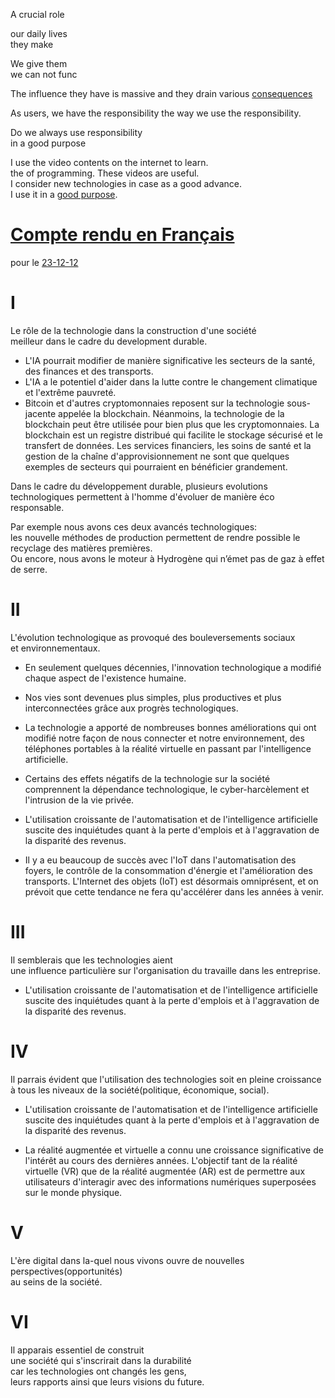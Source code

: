 A crucial role

our daily lives  
they make 



We give them  
we can not func

The influence they have is massive and they drain various <u>consequences</u>

As users, we have the responsibility the way we use the responsibility.

Do we always use  responsibility  
in a good purpose


I use the video contents on the internet to learn.  
the of programming. These videos are useful.  
I consider new technologies in case as a good advance.  
I use it in a <u>good purpose</u>.



# <u>Compte rendu en Français</u>  
pour le [23-12-12](English/sm1/23-12-12.md)

# I

Le rôle de la technologie dans la construction d'une société  
meilleur dans le cadre du development durable.

- L'IA pourrait modifier de manière significative les secteurs de la santé, des finances et des transports.  
- L'IA a le potentiel d'aider dans la lutte contre le changement climatique et l'extrême pauvreté.  
- Bitcoin et d'autres cryptomonnaies reposent sur la technologie sous-jacente appelée la   blockchain. Néanmoins, la technologie de la   blockchain peut être utilisée pour bien plus que les cryptomonnaies. La  blockchain est un registre distribué qui facilite le stockage sécurisé et le transfert de données. Les services financiers, les soins de santé et la gestion de la chaîne d'approvisionnement ne sont que quelques exemples de secteurs qui pourraient en bénéficier grandement.

Dans le cadre du développement durable, plusieurs evolutions technologiques permettent à l'homme d'évoluer de manière éco responsable.

Par exemple nous avons ces deux avancés technologiques:  
les nouvelle méthodes de production permettent de rendre possible le recyclage des matières premières.  
Ou encore, nous avons le moteur à Hydrogène qui n’émet pas de gaz à effet de serre.


# II

L'évolution technologique as provoqué des bouleversements sociaux  
et environnementaux.  
   - En seulement quelques décennies, l'innovation technologique a modifié chaque aspect de l'existence humaine.  
   - Nos vies sont devenues plus simples, plus productives et plus interconnectées grâce aux progrès technologiques.  
   - La technologie a apporté de nombreuses bonnes améliorations qui ont modifié notre façon de nous connecter et notre environnement, des téléphones portables à la réalité virtuelle en passant par l'intelligence artificielle. 
     
     
   - Certains des effets négatifs de la technologie sur la société comprennent la dépendance technologique, le cyber-harcèlement et l'intrusion de la vie privée.
     
   - L'utilisation croissante de l'automatisation et de l'intelligence artificielle suscite des inquiétudes quant à la perte d'emplois et à l'aggravation de la disparité des revenus.  
     
  - Il y a eu beaucoup de succès avec l'IoT dans l'automatisation des foyers, le contrôle de la consommation d'énergie et l'amélioration des transports. L'Internet des objets (IoT) est désormais omniprésent, et on prévoit que cette tendance ne fera qu'accélérer dans les années à venir.  


# III

Il semblerais que les technologies aient  
une influence particulière sur l'organisation du travaille dans les entreprise.

- L'utilisation croissante de l'automatisation et de l'intelligence artificielle suscite des inquiétudes quant à la perte d'emplois et à l'aggravation de la disparité des revenus.



# IV

Il parrais évident que l'utilisation des technologies soit en pleine croissance  
à tous les niveaux de la société(politique, économique, social).

- L'utilisation croissante de l'automatisation et de l'intelligence artificielle suscite des inquiétudes quant à la perte d'emplois et à l'aggravation de la disparité des revenus.
  
 - La réalité augmentée et virtuelle a connu une croissance significative de l'intérêt au cours des dernières années. L'objectif tant de la réalité virtuelle (VR) que de la réalité augmentée (AR) est de permettre aux utilisateurs d'interagir avec des informations numériques superposées sur le monde physique.

# V

L'ère digital dans la-quel nous vivons ouvre de nouvelles perspectives(opportunités)  
au seins de la société.







# VI

Il apparais essentiel de construit  
une société qui s'inscrirait dans la durabilité  
car les technologies ont changés les gens,  
leurs rapports ainsi que leurs visions du future.

